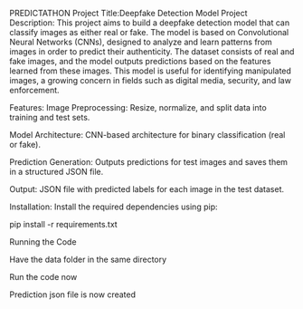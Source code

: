 PREDICTATHON
Project Title:Deepfake Detection Model
Project Description:
This project aims to build a deepfake detection model that can classify images as either real or fake. The model is based on Convolutional Neural Networks (CNNs), designed to analyze and learn patterns from images in order to predict their authenticity. The dataset consists of real and fake images, and the model outputs predictions based on the features learned from these images. This model is useful for identifying manipulated images, a growing concern in fields such as digital media, security, and law enforcement.

Features:
Image Preprocessing: Resize, normalize, and split data into training and test sets.

Model Architecture: CNN-based architecture for binary classification (real or fake).

Prediction Generation: Outputs predictions for test images and saves them in a structured JSON file.

Output: JSON file with predicted labels for each image in the test dataset.

Installation:
Install the required dependencies using pip:

pip install -r requirements.txt

Running the Code

Have the data folder in the same directory

Run the code now

Prediction json file is now created
